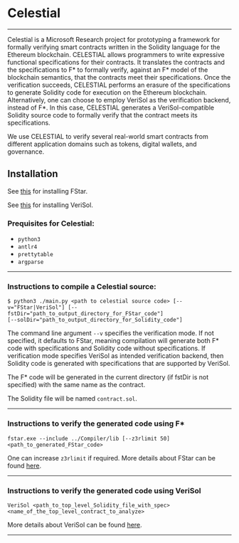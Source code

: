 # Celestial
***
Celestial is a Microsoft Research project for prototyping a framework for formally verifying smart contracts written in the Solidity language for the Ethereum blockchain. CELESTIAL allows programmers to write expressive functional specifications for their contracts. It translates the contracts and the specifications to F\* to formally verify, against an F\* model of the blockchain semantics, that the contracts meet their specifications. Once the verification succeeds, CELESTIAL performs an erasure of the specifications to generate Solidity code for execution on the Ethereum blockchain. 
Alternatively, one can choose to employ VeriSol as the verification backend, instead of F\*. In this case, CELESTIAL generates a VeriSol-compatible Solidity source code to formally verify that the contract meets its specifications. 

We use CELESTIAL to verify several real-world smart contracts from different application domains such as tokens, digital wallets, and governance. 

## Installation
See [this](https://github.com/FStarLang/FStar/blob/master/INSTALL.md) for installing FStar.

See [this](https://github.com/microsoft/verisol/blob/master/INSTALL.md) for installing VeriSol.

### Prequisites for Celestial:
* `python3`
* `antlr4`
* `prettytable`
* `argparse`

---
### Instructions to compile a Celestial source:
```
$ python3 ./main.py <path to celestial source code> [--v="FStar|VeriSol"] [--fstDir="path_to_output_directory_for_FStar_code"]
[--solDir="path_to_output_directory_for_Solidity_code"] 
```

The command line argument ```--v``` specifies the verification mode. If not specified, it defaults to FStar, meaning compilation will generate both F\* code with specifications and Solidity code without specifications. If verification mode specifies VeriSol as intended verification backend, then Solidity code is generated with specifications that are supported by VeriSol. 

The F\* code will be generated in the current directory (if fstDir is not specified) with the same name as the contract.

The Solidity file will be named `contract.sol`.

---
### Instructions to verify the generated code using F\*
```
fstar.exe --include ../Compiler/lib [--z3rlimit 50] <path_to_generated_FStar_code>
```
One can increase ```z3rlimit``` if required. More details about FStar can be found [here](https://github.com/FStarLang/FStar).

---
### Instructions to verify the generated code using VeriSol
```
VeriSol <path_to_top_level_Solidity_file_with_spec> <name_of_the_top_level_contract_to_analyze>
```
More details about VeriSol can be found [here](https://github.com/microsoft/verisol/blob/master/INSTALL.md).

---